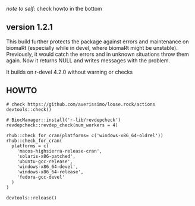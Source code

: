 _note to self_: check howto in the bottom

## version 1.2.1

This build further protects the package against errors and maintenance on biomaRt (especially while in devel, where biomaRt might be unstable). Previously, it would catch the errors and in unknown situations throw them again. Now it returns NULL and writes messages with the problem.

It builds on r-devel 4.2.0 without warning or checks

## HOWTO

```
# check https://github.com/averissimo/loose.rock/actions
devtools::check()

# BiocManager::install('r-lib/revdepcheck')
revdepcheck::revdep_check(num_workers = 4)

rhub::check_for_cran(platforms= c('windows-x86_64-oldrel'))
rhub::check_for_cran(
  platforms = c(
    'macos-highsierra-release-cran',
    'solaris-x86-patched',
    'ubuntu-gcc-release',
    'windows-x86_64-devel',
    'windows-x86_64-release',
    'fedora-gcc-devel'
  )
)

devtools::release()
```
